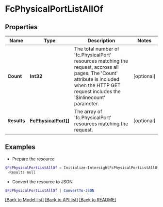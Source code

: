 # FcPhysicalPortListAllOf
## Properties

Name | Type | Description | Notes
------------ | ------------- | ------------- | -------------
**Count** | **Int32** | The total number of &#39;fc.PhysicalPort&#39; resources matching the request, accross all pages. The &#39;Count&#39; attribute is included when the HTTP GET request includes the &#39;$inlinecount&#39; parameter. | [optional] 
**Results** | [**FcPhysicalPort[]**](FcPhysicalPort.md) | The array of &#39;fc.PhysicalPort&#39; resources matching the request. | [optional] 

## Examples

- Prepare the resource
```powershell
$FcPhysicalPortListAllOf = Initialize-IntersightFcPhysicalPortListAllOf  -Count null `
 -Results null
```

- Convert the resource to JSON
```powershell
$FcPhysicalPortListAllOf | ConvertTo-JSON
```

[[Back to Model list]](../README.md#documentation-for-models) [[Back to API list]](../README.md#documentation-for-api-endpoints) [[Back to README]](../README.md)

